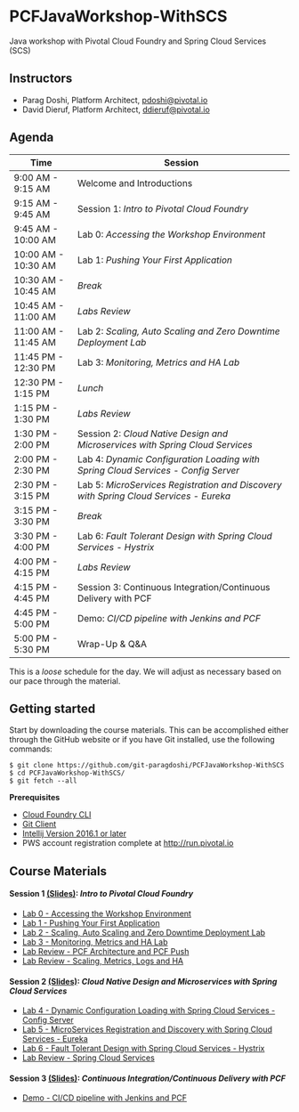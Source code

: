 # PCFJavaWorkshop-WithSCS
Java workshop with Pivotal Cloud Foundry and Spring Cloud Services (SCS)


## Instructors
- Parag Doshi, Platform Architect, pdoshi@pivotal.io
- David Dieruf, Platform Architect, ddieruf@pivotal.io

## Agenda

Time | Session
---- | -------
9:00 AM - 9:15 AM | Welcome and Introductions
9:15 AM - 9:45 AM | Session 1: _Intro to Pivotal Cloud Foundry_
9:45 AM - 10:00 AM | Lab 0: _Accessing the Workshop Environment_
10:00 AM - 10:30 AM | Lab 1: _Pushing Your First Application_
10:30 AM - 10:45 AM | _Break_
10:45 AM - 11:00 AM | _Labs Review_
11:00 AM - 11:45 AM | Lab 2: _Scaling, Auto Scaling and Zero Downtime Deployment Lab_
11:45 PM - 12:30 PM | Lab 3: _Monitoring, Metrics and HA Lab_
12:30 PM - 1:15 PM  | _Lunch_
1:15  PM - 1:30 PM  | _Labs Review_ 
1:30 PM - 2:00 PM | Session 2: _Cloud Native Design and Microservices with Spring Cloud Services_
2:00 PM - 2:30 PM | Lab 4: _Dynamic Configuration Loading with Spring Cloud Services - Config Server_
2:30 PM - 3:15 PM | Lab 5: _MicroServices Registration and Discovery with Spring Cloud Services - Eureka_
3:15 PM - 3:30 PM | _Break_
3:30 PM - 4:00 PM | Lab 6: _Fault Tolerant Design with Spring Cloud Services - Hystrix_
4:00 PM - 4:15 PM | _Labs Review_
4:15 PM - 4:45 PM | Session 3: Continuous Integration/Continuous Delivery with PCF
4:45 PM - 5:00 PM | Demo: _CI/CD pipeline with Jenkins and PCF_
5:00 PM - 5:30 PM | Wrap-Up & Q&A

This is a _loose_ schedule for the day. We will adjust as necessary based on our pace through the material.

## Getting started

Start by downloading the course materials.  This can be accomplished either through the GitHub website or if you have Git installed, use the following commands:

```
$ git clone https://github.com/git-paragdoshi/PCFJavaWorkshop-WithSCS
$ cd PCFJavaWorkshop-WithSCS/
$ git fetch --all
```

**Prerequisites**
- [Cloud Foundry CLI](https://github.com/cloudfoundry/cli)
- [Git Client](https://git-scm.com/downloads)
- [Intellij Version 2016.1 or later](https://https://www.jetbrains.com/idea/download/)
- PWS account registration complete at http://run.pivotal.io

## Course Materials

#### Session 1 [(Slides)](session_01/Session_01.pdf): _Intro to Pivotal Cloud Foundry_
  - [Lab 0 - Accessing the Workshop Environment](session_01/lab_00/lab_00.adoc)
  - [Lab 1 - Pushing Your First Application](session_01/lab_01/lab_01.adoc)
  - [Lab 2 - Scaling, Auto Scaling and Zero Downtime Deployment Lab](session_01/lab_02/lab_02.adoc)
  - [Lab 3 - Monitoring, Metrics and HA Lab](session_01/lab_03/lab_03.adoc)
  - [Lab Review - PCF Architecture and PCF Push](session_01/Labs_Review_01.pdf)
  - [Lab Review - Scaling, Metrics, Logs and HA](session_01/Labs_Review_02.pdf)

#### Session 2 [(Slides)](session_02/Session_02.pdf): _Cloud Native Design and Microservices with Spring Cloud Services_
  - [Lab 4 - Dynamic Configuration Loading with Spring Cloud Services - Config Server](session_02/lab_04/lab_04.adoc)
  - [Lab 5 - MicroServices Registration and Discovery with Spring Cloud Services - Eureka](session_02/lab_05/lab_05.adoc)
  - [Lab 6 - Fault Tolerant Design with Spring Cloud Services - Hystrix](session_02/lab_06/lab_06.adoc)
  - [Lab Review - Spring Cloud Services](session_02/Labs_Review_01.pdf)

#### Session 3 [(Slides)](session_03/Session_03.pdf): _Continuous Integration/Continuous Delivery with PCF_
  - [Demo - CI/CD pipeline with Jenkins and PCF](session_03/demo/demo.adoc)
